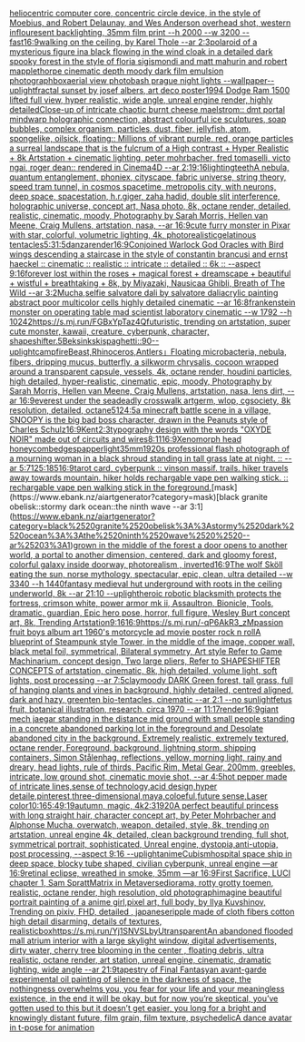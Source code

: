 [heliocentric computer core, concentric circle device, in the style of Moebius, and Robert Delaunay, and Wes Anderson overhead shot, western inflouresent backlighting, 35mm film print --h 2000 --w 3200 --fast](https://www.ebank.nz/aiartgenerator?category=heliocentric%2520computer%2520core%2C%2520concentric%2520circle%2520device%2C%2520in%2520the%2520style%2520of%2520Moebius%2C%2520and%2520Robert%2520Delaunay%2C%2520and%2520Wes%2520Anderson%2520overhead%2520shot%2C%2520western%2520inflouresent%2520backlighting%2C%252035mm%2520film%2520print%2520--h%25202000%2520--w%25203200%2520--fast)[16:9](https://www.ebank.nz/aiartgenerator?category=16%3A9)[walking on the ceiling, by Karel Thole --ar 2:3](https://www.ebank.nz/aiartgenerator?category=walking%2520on%2520the%2520ceiling%2C%2520by%2520Karel%2520Thole%2520--ar%25202%3A3)[polaroid of a mysterious figure ina black flowing in the wind cloak in a detailed dark spooky forest in the style of floria sigismondi and matt mahurin and robert mapplethorpe cinematic depth moody dark film emulsion photograph](https://www.ebank.nz/aiartgenerator?category=polaroid%2520of%2520a%2520mysterious%2520figure%2520ina%2520black%2520flowing%2520in%2520the%2520wind%2520cloak%2520in%2520a%2520detailed%2520dark%2520spooky%2520forest%2520in%2520the%2520style%2520of%2520floria%2520sigismondi%2520and%2520matt%2520mahurin%2520and%2520robert%2520mapplethorpe%2520cinematic%2520depth%2520moody%2520dark%2520film%2520emulsion%2520photograph)[box](https://www.ebank.nz/aiartgenerator?category=box)[aerial view photobash prague night lights --wallpaper](https://www.ebank.nz/aiartgenerator?category=aerial%2520view%2520photobash%2520prague%2520night%2520lights%2520--wallpaper)[--uplight](https://www.ebank.nz/aiartgenerator?category=--uplight)[fractal sunset by josef albers, art deco poster](https://www.ebank.nz/aiartgenerator?category=fractal%2520sunset%2520by%2520josef%2520albers%2C%2520art%2520deco%2520poster)[1994 Dodge Ram 1500 lifted full view, hyper realistic, wide angle, unreal engine render, highly detailed](https://www.ebank.nz/aiartgenerator?category=1994%2520Dodge%2520Ram%25201500%2520lifted%2520full%2520view%2C%2520hyper%2520realistic%2C%2520wide%2520angle%2C%2520unreal%2520engine%2520render%2C%2520highly%2520detailed)[Close-up of intricate chaotic burnt cheese maelstrom:: dmt portal mindwarp holographic connection, abstract colourful ice sculptures, soap bubbles, complex organism, particles, dust, fiber, jellyfish, atom, spongelike, oilsick, floating:: Millions of vibrant purple, red, orange particles a surreal landscape that is the fulcrum of a High contrast + Hyper Realistic + 8k Artstation + cinematic lighting, peter mohrbacher, fred tomaselli, victo ngai, roger dean:: rendered in Cinema4D --ar 2:1](https://www.ebank.nz/aiartgenerator?category=Close-up%2520of%2520intricate%2520chaotic%2520burnt%2520cheese%2520maelstrom%3A%3A%2520dmt%2520portal%2520mindwarp%2520holographic%2520connection%2C%2520abstract%2520colourful%2520ice%2520sculptures%2C%2520soap%2520bubbles%2C%2520complex%2520organism%2C%2520particles%2C%2520dust%2C%2520fiber%2C%2520jellyfish%2C%2520atom%2C%2520spongelike%2C%2520oilsick%2C%2520floating%3A%3A%2520Millions%2520of%2520vibrant%2520purple%2C%2520red%2C%2520orange%2520particles%2520a%2520surreal%2520landscape%2520that%2520is%2520the%2520fulcrum%2520of%2520a%2520High%2520contrast%2520%2B%2520Hyper%2520Realistic%2520%2B%25208k%2520Artstation%2520%2B%2520cinematic%2520lighting%2C%2520peter%2520mohrbacher%2C%2520fred%2520tomaselli%2C%2520victo%2520ngai%2C%2520roger%2520dean%3A%3A%2520rendered%2520in%2520Cinema4D%2520--ar%25202%3A1)[9:16](https://www.ebank.nz/aiartgenerator?category=9%3A16)[lighting](https://www.ebank.nz/aiartgenerator?category=lighting)[teeth](https://www.ebank.nz/aiartgenerator?category=teeth)[A nebula, quantum entanglement, phoniex, cityscape, fabric universe, string theory, speed tram tunnel, in cosmos spacetime, metropolis city, with neurons, deep space, spacestation, h.r.giger, zaha hadid, double slit interference, holographic universe, concept art, Nasa photo, 8k, octane render, detailed, realistic, cinematic, moody, Photography by Sarah Morris, Hellen van Meene, Craig Mullens, artstation, nasa, --ar 16:9](https://www.ebank.nz/aiartgenerator?category=A%2520nebula%2C%2520quantum%2520entanglement%2C%2520phoniex%2C%2520cityscape%2C%2520fabric%2520universe%2C%2520string%2520theory%2C%2520speed%2520tram%2520tunnel%2C%2520in%2520cosmos%2520spacetime%2C%2520metropolis%2520city%2C%2520with%2520neurons%2C%2520deep%2520space%2C%2520spacestation%2C%2520h.r.giger%2C%2520zaha%2520hadid%2C%2520double%2520slit%2520interference%2C%2520holographic%2520universe%2C%2520concept%2520art%2C%2520Nasa%2520photo%2C%25208k%2C%2520octane%2520render%2C%2520detailed%2C%2520realistic%2C%2520cinematic%2C%2520moody%2C%2520Photography%2520by%2520Sarah%2520Morris%2C%2520Hellen%2520van%2520Meene%2C%2520Craig%2520Mullens%2C%2520artstation%2C%2520nasa%2C%2520--ar%252016%3A9)[cute furry monster in Pixar with star, colorful, volumetric lighting, 4k, photorealistic](https://www.ebank.nz/aiartgenerator?category=cute%2520furry%2520monster%2520in%2520Pixar%2520with%2520star%2C%2520colorful%2C%2520volumetric%2520lighting%2C%25204k%2C%2520photorealistic)[gelatinous tentacles](https://www.ebank.nz/aiartgenerator?category=gelatinous%2520tentacles)[5:3](https://www.ebank.nz/aiartgenerator?category=5%3A3)[1:5](https://www.ebank.nz/aiartgenerator?category=1%3A5)[danza](https://www.ebank.nz/aiartgenerator?category=danza)[render](https://www.ebank.nz/aiartgenerator?category=render)[16:9](https://www.ebank.nz/aiartgenerator?category=16%3A9)[Conjoined Warlock God Oracles with Bird wings descending a staircase in the style of constantin brancusi and ernst haeckel :: cinematic :: realistic :: intricate :: detailed :: 6k :: --aspect 9:16](https://www.ebank.nz/aiartgenerator?category=Conjoined%2520Warlock%2520God%2520Oracles%2520with%2520Bird%2520wings%2520descending%2520a%2520staircase%2520in%2520the%2520style%2520of%2520constantin%2520brancusi%2520and%2520ernst%2520haeckel%2520%3A%3A%2520cinematic%2520%3A%3A%2520realistic%2520%3A%3A%2520intricate%2520%3A%3A%2520detailed%2520%3A%3A%25206k%2520%3A%3A%2520--aspect%25209%3A16)[forever lost within the roses + magical forest + dreamscape + beautiful + wistful + breathtaking + 8k, by Miyazaki, Nausicaa Ghibli, Breath of The Wild --ar 3:2](https://www.ebank.nz/aiartgenerator?category=forever%2520lost%2520within%2520the%2520roses%2520%2B%2520magical%2520forest%2520%2B%2520dreamscape%2520%2B%2520beautiful%2520%2B%2520wistful%2520%2B%2520breathtaking%2520%2B%25208k%2C%2520by%2520Miyazaki%2C%2520Nausicaa%2520Ghibli%2C%2520Breath%2520of%2520The%2520Wild%2520--ar%25203%3A2)[Mucha,](https://www.ebank.nz/aiartgenerator?category=Mucha%2C)[selfie salvatore dali by salvatore dali](https://www.ebank.nz/aiartgenerator?category=selfie%2520salvatore%2520dali%2520by%2520salvatore%2520dali)[acrylic painting abstract poor multicolor cells highly detailed cinematic --ar 16:8](https://www.ebank.nz/aiartgenerator?category=acrylic%2520painting%2520abstract%2520poor%2520multicolor%2520cells%2520highly%2520detailed%2520cinematic%2520--ar%252016%3A8)[frankenstein monster on operating table mad scientist laboratory cinematic --w 1792 --h 1024](https://www.ebank.nz/aiartgenerator?category=frankenstein%2520monster%2520on%2520operating%2520table%2520mad%2520scientist%2520laboratory%2520cinematic%2520--w%25201792%2520--h%25201024)[2](https://www.ebank.nz/aiartgenerator?category=2)[<https://s.mj.run/FGBxYpTaz4Q>](https://www.ebank.nz/aiartgenerator?category=%3Chttps%3A//s.mj.run/FGBxYpTaz4Q%3E)[futuristic, trending on artstation, super cute monster, kawaii, creature, cyberpunk, character, shapeshifter](https://www.ebank.nz/aiartgenerator?category=futuristic%2C%2520trending%2520on%2520artstation%2C%2520super%2520cute%2520monster%2C%2520kawaii%2C%2520creature%2C%2520cyberpunk%2C%2520character%2C%2520shapeshifter)[.5](https://www.ebank.nz/aiartgenerator?category=.5)[Beksinkski](https://www.ebank.nz/aiartgenerator?category=Beksinkski)[spaghetti::](https://www.ebank.nz/aiartgenerator?category=spaghetti%3A%3A)[90](https://www.ebank.nz/aiartgenerator?category=90)[--uplight](https://www.ebank.nz/aiartgenerator?category=--uplight)[campfire](https://www.ebank.nz/aiartgenerator?category=campfire)[Beast,Rhinoceros,Antlers」](https://www.ebank.nz/aiartgenerator?category=Beast%2CRhinoceros%2CAntlers%E3%80%8D)[Floating microbacteria, nebula, fibers, dripping mucus, butterfly, a silkworm chrysalis, cocoon wrapped around a transparent capsule, vessels, 4k, octane render, houdini particles, high detailed, hyper-realistic, cinematic, epic, moody, Photography by Sarah Morris, Hellen van Meene, Craig Mullens, artstation, nasa, lens dirt, --ar 16:9](https://www.ebank.nz/aiartgenerator?category=Floating%2520microbacteria%2C%2520nebula%2C%2520fibers%2C%2520dripping%2520mucus%2C%2520butterfly%2C%2520a%2520silkworm%2520chrysalis%2C%2520cocoon%2520wrapped%2520around%2520a%2520transparent%2520capsule%2C%2520vessels%2C%25204k%2C%2520octane%2520render%2C%2520houdini%2520particles%2C%2520high%2520detailed%2C%2520hyper-realistic%2C%2520cinematic%2C%2520epic%2C%2520moody%2C%2520Photography%2520by%2520Sarah%2520Morris%2C%2520Hellen%2520van%2520Meene%2C%2520Craig%2520Mullens%2C%2520artstation%2C%2520nasa%2C%2520lens%2520dirt%2C%2520--ar%252016%3A9)[everest under the sea](https://www.ebank.nz/aiartgenerator?category=everest%2520under%2520the%2520sea)[deadly crosswalk artgerm, wlop, cgsociety, 8k resolution, detailed, octane](https://www.ebank.nz/aiartgenerator?category=deadly%2520crosswalk%2520artgerm%2C%2520wlop%2C%2520cgsociety%2C%25208k%2520resolution%2C%2520detailed%2C%2520octane)[512](https://www.ebank.nz/aiartgenerator?category=512)[4:5](https://www.ebank.nz/aiartgenerator?category=4%3A5)[a minecraft battle scene in a village, SNOOPY is the big bad boss character, drawn in the Peanuts style of Charles Schulz](https://www.ebank.nz/aiartgenerator?category=a%2520minecraft%2520battle%2520scene%2520in%2520a%2520village%2C%2520SNOOPY%2520is%2520the%2520big%2520bad%2520boss%2520character%2C%2520drawn%2520in%2520the%2520Peanuts%2520style%2520of%2520Charles%2520Schulz)[16:9](https://www.ebank.nz/aiartgenerator?category=16%3A9)[Kent](https://www.ebank.nz/aiartgenerator?category=Kent)[2:3](https://www.ebank.nz/aiartgenerator?category=2%3A3)[typography design with the words "OXYDE NOIR" made out of circuits and wires](https://www.ebank.nz/aiartgenerator?category=typography%2520design%2520with%2520the%2520words%2520%22OXYDE%2520NOIR%22%2520made%2520out%2520of%2520circuits%2520and%2520wires)[8:11](https://www.ebank.nz/aiartgenerator?category=8%3A11)[16:9](https://www.ebank.nz/aiartgenerator?category=16%3A9)[Xenomorph head honeycomb](https://www.ebank.nz/aiartgenerator?category=Xenomorph%2520head%2520honeycomb)[edges](https://www.ebank.nz/aiartgenerator?category=edges)[papper](https://www.ebank.nz/aiartgenerator?category=papper)[light](https://www.ebank.nz/aiartgenerator?category=light)[35mm](https://www.ebank.nz/aiartgenerator?category=35mm)[1920s professional flash photograph of a mourning woman in a black shroud standing in tall grass late at night. :: --ar 5:7](https://www.ebank.nz/aiartgenerator?category=1920s%2520professional%2520flash%2520photograph%2520of%2520a%2520mourning%2520woman%2520in%2520a%2520black%2520shroud%2520standing%2520in%2520tall%2520grass%2520late%2520at%2520night.%2520%3A%3A%2520--ar%25205%3A7)[125:185](https://www.ebank.nz/aiartgenerator?category=125%3A185)[16:9](https://www.ebank.nz/aiartgenerator?category=16%3A9)[tarot card, cyberpunk :: vinson massif. trails. hiker travels away towards mountain. hiker holds rechargable vape pen walking stick. :: rechargable vape pen walking stick in the foreground.](https://www.ebank.nz/aiartgenerator?category=tarot%2520card%2C%2520cyberpunk%2520%3A%3A%2520vinson%2520massif.%2520trails.%2520hiker%2520travels%2520away%2520towards%2520mountain.%2520hiker%2520holds%2520rechargable%2520vape%2520pen%2520walking%2520stick.%2520%3A%3A%2520rechargable%2520vape%2520pen%2520walking%2520stick%2520in%2520the%2520foreground.)[mask](https://www.ebank.nz/aiartgenerator?category=mask)[black granite obelisk::stormy dark ocean::the ninth wave  --ar 3:1](https://www.ebank.nz/aiartgenerator?category=black%2520granite%2520obelisk%3A%3Astormy%2520dark%2520ocean%3A%3Athe%2520ninth%2520wave%2520%2520--ar%25203%3A1)[grown in the middle of the forest a door opens to another world, a portal to another dimension, centered, dark and gloomy forest, colorful galaxy inside doorway, photorealism , inverted](https://www.ebank.nz/aiartgenerator?category=grown%2520in%2520the%2520middle%2520of%2520the%2520forest%2520a%2520door%2520opens%2520to%2520another%2520world%2C%2520a%2520portal%2520to%2520another%2520dimension%2C%2520centered%2C%2520dark%2520and%2520gloomy%2520forest%2C%2520colorful%2520galaxy%2520inside%2520doorway%2C%2520photorealism%2520%2C%2520inverted)[16:9](https://www.ebank.nz/aiartgenerator?category=16%3A9)[The wolf Sköll eating the sun, norse mythology, spectacular, epic, clean, ultra detailed --w 3340 --h 1440](https://www.ebank.nz/aiartgenerator?category=The%2520wolf%2520Sk%C3%B6ll%2520eating%2520the%2520sun%2C%2520norse%2520mythology%2C%2520spectacular%2C%2520epic%2C%2520clean%2C%2520ultra%2520detailed%2520--w%25203340%2520--h%25201440)[fantasy medieval hut underground with roots in the ceiling underworld, 8k --ar 21:10 --uplight](https://www.ebank.nz/aiartgenerator?category=fantasy%2520medieval%2520hut%2520underground%2520with%2520roots%2520in%2520the%2520ceiling%2520underworld%2C%25208k%2520--ar%252021%3A10%2520--uplight)[heroic robotic blacksmith protects the fortress, crimson white, power armor mk ii, Assaultron, Bionicle, Tools, dramatic, guardian, Epic hero pose, horror, full figure, Wesley Burt concept art, 8k, Trending Artstation](https://www.ebank.nz/aiartgenerator?category=heroic%2520robotic%2520blacksmith%2520protects%2520the%2520fortress%2C%2520crimson%2520white%2C%2520power%2520armor%2520mk%2520ii%2C%2520Assaultron%2C%2520Bionicle%2C%2520Tools%2C%2520dramatic%2C%2520guardian%2C%2520Epic%2520hero%2520pose%2C%2520horror%2C%2520full%2520figure%2C%2520Wesley%2520Burt%2520concept%2520art%2C%25208k%2C%2520Trending%2520Artstation)[9:16](https://www.ebank.nz/aiartgenerator?category=9%3A16)[16:9](https://www.ebank.nz/aiartgenerator?category=16%3A9)[<https://s.mj.run/-qP6AkR3_zM>](https://www.ebank.nz/aiartgenerator?category=%3Chttps%3A//s.mj.run/-qP6AkR3_zM%3E)[passion fruit boys album art 1960's motorcycle ad movie poster rock n roll](https://www.ebank.nz/aiartgenerator?category=passion%2520fruit%2520boys%2520album%2520art%25201960%27s%2520motorcycle%2520ad%2520movie%2520poster%2520rock%2520n%2520roll)[A blueprint of Steampunk style Tower,   in the middle of the image,   copper wall, black metal foil, symmetrical,  Bilateral symmetry,  Art style Refer to Game Machinarium.  concept design, Two large pliers, Refer to SHAPESHIFTER CONCEPTS  of artstation, cinematic,  8k, high detailed,  volume light,  soft lights,  post processing    --ar 7:5](https://www.ebank.nz/aiartgenerator?category=A%2520blueprint%2520of%2520Steampunk%2520style%2520Tower%2C%2520%2520%2520in%2520the%2520middle%2520of%2520the%2520image%2C%2520%2520%2520copper%2520wall%2C%2520black%2520metal%2520foil%2C%2520symmetrical%2C%2520%2520Bilateral%2520symmetry%2C%2520%2520Art%2520style%2520Refer%2520to%2520Game%2520Machinarium.%2520%2520concept%2520design%2C%2520Two%2520large%2520pliers%2C%2520Refer%2520to%2520SHAPESHIFTER%2520CONCEPTS%2520%2520of%2520artstation%2C%2520cinematic%2C%2520%25208k%2C%2520high%2520detailed%2C%2520%2520volume%2520light%2C%2520%2520soft%2520lights%2C%2520%2520post%2520processing%2520%2520%2520%2520--ar%25207%3A5)[clay](https://www.ebank.nz/aiartgenerator?category=clay)[moody DARK Green forest, tall grass, full of hanging plants and vines in background, highly detailed, centred aligned, dark and hazy, greenten bio-tentacles, cinematic --ar 2:1 --no sunlight](https://www.ebank.nz/aiartgenerator?category=moody%2520DARK%2520Green%2520forest%2C%2520tall%2520grass%2C%2520full%2520of%2520hanging%2520plants%2520and%2520vines%2520in%2520background%2C%2520highly%2520detailed%2C%2520centred%2520aligned%2C%2520dark%2520and%2520hazy%2C%2520greenten%2520bio-tentacles%2C%2520cinematic%2520--ar%25202%3A1%2520--no%2520sunlight)[fetus fruit, botanical illustration, research, circa 1970 --ar 11:17](https://www.ebank.nz/aiartgenerator?category=fetus%2520fruit%2C%2520botanical%2520illustration%2C%2520research%2C%2520circa%25201970%2520--ar%252011%3A17)[render](https://www.ebank.nz/aiartgenerator?category=render)[16:9](https://www.ebank.nz/aiartgenerator?category=16%3A9)[giant mech jaegar standing in the distance mid ground with small people standing in a concrete abandoned parking lot in the foreground and Desolate abandoned city in the background. Extremely realistic, extremely textured, octane render, Foreground, background, lightning storm, shipping containers,  Simon Stålenhag, reflections, yellow, morning light, rainy and dreary, head lights, rule of thirds, Pacific Rim, Metal Gear,  200mm, greebles, intricate, low ground shot, cinematic movie shot, --ar 4:5](https://www.ebank.nz/aiartgenerator?category=giant%2520mech%2520jaegar%2520standing%2520in%2520the%2520distance%2520mid%2520ground%2520with%2520small%2520people%2520standing%2520in%2520a%2520concrete%2520abandoned%2520parking%2520lot%2520in%2520the%2520foreground%2520and%2520Desolate%2520abandoned%2520city%2520in%2520the%2520background.%2520Extremely%2520realistic%2C%2520extremely%2520textured%2C%2520octane%2520render%2C%2520Foreground%2C%2520background%2C%2520lightning%2520storm%2C%2520shipping%2520containers%2C%2520%2520Simon%2520St%C3%A5lenhag%2C%2520reflections%2C%2520yellow%2C%2520morning%2520light%2C%2520rainy%2520and%2520dreary%2C%2520head%2520lights%2C%2520rule%2520of%2520thirds%2C%2520Pacific%2520Rim%2C%2520Metal%2520Gear%2C%2520%2520200mm%2C%2520greebles%2C%2520intricate%2C%2520low%2520ground%2520shot%2C%2520cinematic%2520movie%2520shot%2C%2520--ar%25204%3A5)[hot pepper made of intricate lines,sense of technology,acid design,hyper detaile,pinterest,three-dimensional,maya,coloeful,future sense,Laser color](https://www.ebank.nz/aiartgenerator?category=hot%2520pepper%2520made%2520of%2520intricate%2520lines%2Csense%2520of%2520technology%2Cacid%2520design%2Chyper%2520detaile%2Cpinterest%2Cthree-dimensional%2Cmaya%2Ccoloeful%2Cfuture%2520sense%2CLaser%2520color)[10:16](https://www.ebank.nz/aiartgenerator?category=10%3A16)[5:4](https://www.ebank.nz/aiartgenerator?category=5%3A4)[9:19](https://www.ebank.nz/aiartgenerator?category=9%3A19)[autumn, magic, 4k](https://www.ebank.nz/aiartgenerator?category=autumn%2C%2520magic%2C%25204k)[2:3](https://www.ebank.nz/aiartgenerator?category=2%3A3)[1920](https://www.ebank.nz/aiartgenerator?category=1920)[A perfect beautiful princess with long straight hair, character concept art, by Peter Mohrbacher and Alphonse Mucha, overwatch, weapon, detailed, style, 8k, trending on artstation, unreal engine 4k, detailed, clean background trending, full shot, symmetrical portrait, sophisticated, Unreal engine, dystopia,anti-utopia, post processing, --aspect 9:16 --uplight](https://www.ebank.nz/aiartgenerator?category=A%2520perfect%2520beautiful%2520princess%2520with%2520long%2520straight%2520hair%2C%2520character%2520concept%2520art%2C%2520by%2520Peter%2520Mohrbacher%2520and%2520Alphonse%2520Mucha%2C%2520overwatch%2C%2520weapon%2C%2520detailed%2C%2520style%2C%25208k%2C%2520trending%2520on%2520artstation%2C%2520unreal%2520engine%25204k%2C%2520detailed%2C%2520clean%2520background%2520trending%2C%2520full%2520shot%2C%2520symmetrical%2520portrait%2C%2520sophisticated%2C%2520Unreal%2520engine%2C%2520dystopia%2Canti-utopia%2C%2520post%2520processing%2C%2520--aspect%25209%3A16%2520--uplight)[anime](https://www.ebank.nz/aiartgenerator?category=anime)[Cubism](https://www.ebank.nz/aiartgenerator?category=Cubism)[hospital space ship in deep space, blocky tube shaped, civilian cyberpunk, unreal engine —ar 16:9](https://www.ebank.nz/aiartgenerator?category=hospital%2520space%2520ship%2520in%2520deep%2520space%2C%2520blocky%2520tube%2520shaped%2C%2520civilian%2520cyberpunk%2C%2520unreal%2520engine%2520%E2%80%94ar%252016%3A9)[retinal eclipse, wreathed in smoke, 35mm —ar 16:9](https://www.ebank.nz/aiartgenerator?category=retinal%2520eclipse%2C%2520wreathed%2520in%2520smoke%2C%252035mm%2520%E2%80%94ar%252016%3A9)[First Sacrifice, LUCI chapter 1, Sam Spratt](https://www.ebank.nz/aiartgenerator?category=First%2520Sacrifice%2C%2520LUCI%2520chapter%25201%2C%2520Sam%2520Spratt)[Matrix in Metaverse](https://www.ebank.nz/aiartgenerator?category=Matrix%2520in%2520Metaverse)[diorama, rotty grotty toemen, realistic, octane render, high resolution, old photograph](https://www.ebank.nz/aiartgenerator?category=diorama%2C%2520rotty%2520grotty%2520toemen%2C%2520realistic%2C%2520octane%2520render%2C%2520high%2520resolution%2C%2520old%2520photograph)[imagine beautiful portrait painting of a anime girl,pixel art, full body, by Ilya Kuvshinov, Trending on pixiv, FHD, detailed , japanese](https://www.ebank.nz/aiartgenerator?category=imagine%2520beautiful%2520portrait%2520painting%2520of%2520a%2520anime%2520girl%2Cpixel%2520art%2C%2520full%2520body%2C%2520by%2520Ilya%2520Kuvshinov%2C%2520Trending%2520on%2520pixiv%2C%2520FHD%2C%2520detailed%2520%2C%2520japanese)[ripple made of cloth fibers cotton high detail disarming, details of textures, realistic](https://www.ebank.nz/aiartgenerator?category=ripple%2520made%2520of%2520cloth%2520fibers%2520cotton%2520high%2520detail%2520disarming%2C%2520details%2520of%2520textures%2C%2520realistic)[box](https://www.ebank.nz/aiartgenerator?category=box)[<https://s.mj.run/Yj1SNVSLbyU>](https://www.ebank.nz/aiartgenerator?category=%3Chttps%3A//s.mj.run/Yj1SNVSLbyU%3E)[transparent](https://www.ebank.nz/aiartgenerator?category=transparent)[An abandoned flooded mall atrium interior with a large skylight window, digital advertisements, dirty water, cherry tree blooming in the center , floating debris, ultra realistic, octane render, art station, unreal engine, cinematic, dramatic lighting, wide angle --ar 21:9](https://www.ebank.nz/aiartgenerator?category=An%2520abandoned%2520flooded%2520mall%2520atrium%2520interior%2520with%2520a%2520large%2520skylight%2520window%2C%2520digital%2520advertisements%2C%2520dirty%2520water%2C%2520cherry%2520tree%2520blooming%2520in%2520the%2520center%2520%2C%2520floating%2520debris%2C%2520ultra%2520realistic%2C%2520octane%2520render%2C%2520art%2520station%2C%2520unreal%2520engine%2C%2520cinematic%2C%2520dramatic%2520lighting%2C%2520wide%2520angle%2520--ar%252021%3A9)[tapestry of Final Fantasy](https://www.ebank.nz/aiartgenerator?category=tapestry%2520of%2520Final%2520Fantasy)[an avant-garde experimental oil painting of silence in the darkness of space, the nothingness overwhelms you, you fear for your life and your meaningless existence, in the end it will be okay, but for now you’re skeptical, you’ve gotten used to this but it doesn’t get easier, you long for a bright and knowingly distant future, film grain, film texture, psychedelic](https://www.ebank.nz/aiartgenerator?category=an%2520avant-garde%2520experimental%2520oil%2520painting%2520of%2520silence%2520in%2520the%2520darkness%2520of%2520space%2C%2520the%2520nothingness%2520overwhelms%2520you%2C%2520you%2520fear%2520for%2520your%2520life%2520and%2520your%2520meaningless%2520existence%2C%2520in%2520the%2520end%2520it%2520will%2520be%2520okay%2C%2520but%2520for%2520now%2520you%E2%80%99re%2520skeptical%2C%2520you%E2%80%99ve%2520gotten%2520used%2520to%2520this%2520but%2520it%2520doesn%E2%80%99t%2520get%2520easier%2C%2520you%2520long%2520for%2520a%2520bright%2520and%2520knowingly%2520distant%2520future%2C%2520film%2520grain%2C%2520film%2520texture%2C%2520psychedelic)[A dance avatar in t-pose for animation](https://www.ebank.nz/aiartgenerator?category=A%2520dance%2520avatar%2520in%2520t-pose%2520for%2520animation)